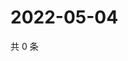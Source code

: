 # 2022-05-04

共 0 条

<!-- BEGIN WEIBO -->
<!-- 最后更新时间 Wed May 04 2022 19:13:26 GMT+0800 (China Standard Time) -->

<!-- END WEIBO -->
